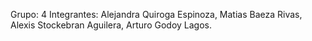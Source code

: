 Grupo: 4
Integrantes: Alejandra Quiroga Espinoza, Matias Baeza Rivas, Alexis Stockebran Aguilera, Arturo Godoy Lagos.
